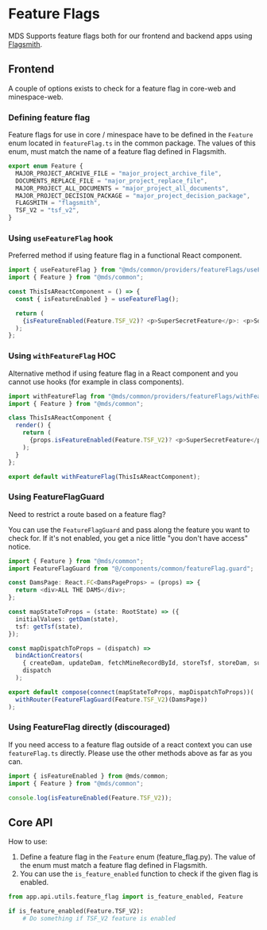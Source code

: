 # Feature Flags

MDS Supports feature flags both for our frontend and backend apps using [Flagsmith](https://docs.flagsmith.com).

## Frontend

A couple of options exists to check for a feature flag in core-web and minespace-web.

### Defining feature flag

Feature flags for use in core / minespace have to be defined in the `Feature` enum located in `featureFlag.ts` in the common package.
The values of this enum, must match the name of a feature flag defined in Flagsmith.

```typescript
export enum Feature {
  MAJOR_PROJECT_ARCHIVE_FILE = "major_project_archive_file",
  DOCUMENTS_REPLACE_FILE = "major_project_replace_file",
  MAJOR_PROJECT_ALL_DOCUMENTS = "major_project_all_documents",
  MAJOR_PROJECT_DECISION_PACKAGE = "major_project_decision_package",
  FLAGSMITH = "flagsmith",
  TSF_V2 = "tsf_v2",
}
```

### Using `useFeatureFlag` hook

Preferred method if using feature flag in a functional React component.

```typescript
import { useFeatureFlag } from "@mds/common/providers/featureFlags/useFeatureFlag";
import { Feature } from "@mds/common";

const ThisIsAReactComponent = () => {
  const { isFeatureEnabled } = useFeatureFlag();

  return (
    {isFeatureEnabled(Feature.TSF_V2)? <p>SuperSecretFeature</p>: <p>Sorry, you can't access this</p>}
  );
};
```

### Using `withFeatureFlag` HOC

Alternative method if using feature flag in a React component and you cannot use hooks (for example in class components).

```typescript
import withFeatureFlag from "@mds/common/providers/featureFlags/withFeatureFlag";
import { Feature } from "@mds/common";

class ThisIsAReactComponent {
  render() {
    return (
      {props.isFeatureEnabled(Feature.TSF_V2)? <p>SuperSecretFeature</p>: <p>Sorry, you can't access this</p>}
    );
  }
};

export default withFeatureFlag(ThisIsAReactComponent);
```

### Using FeatureFlagGuard

Need to restrict a route based on a feature flag?

You can use the `FeatureFlagGuard` and pass along the feature you want to check for.
If it's not enabled, you get a nice little "you don't have access" notice.

```typescript
import { Feature } from "@mds/common";
import FeatureFlagGuard from "@/components/common/featureFlag.guard";

const DamsPage: React.FC<DamsPageProps> = (props) => {
  return <div>ALL THE DAMS</div>;
};

const mapStateToProps = (state: RootState) => ({
  initialValues: getDam(state),
  tsf: getTsf(state),
});

const mapDispatchToProps = (dispatch) =>
  bindActionCreators(
    { createDam, updateDam, fetchMineRecordById, storeTsf, storeDam, submit },
    dispatch
  );

export default compose(connect(mapStateToProps, mapDispatchToProps))(
  withRouter(FeatureFlagGuard(Feature.TSF_V2)(DamsPage))
);
```

### Using FeatureFlag directly (discouraged)

If you need access to a feature flag outside of a react context you can use `featureFlag.ts` directly.
Please use the other methods above as far as you can.

```typescript
import { isFeatureEnabled } from @mds/common;
import { Feature } from "@mds/common";

console.log(isFeatureEnabled(Feature.TSF_V2));

```

## Core API

How to use:

1. Define a feature flag in the `Feature` enum (feature_flag.py). The value of the enum must match a feature flag defined in Flagsmith.
2. You can use the `is_feature_enabled` function to check if the given flag is enabled.

```python
from app.api.utils.feature_flag import is_feature_enabled, Feature

if is_feature_enabled(Feature.TSF_V2):
    # Do something if TSF_V2 feature is enabled
```
